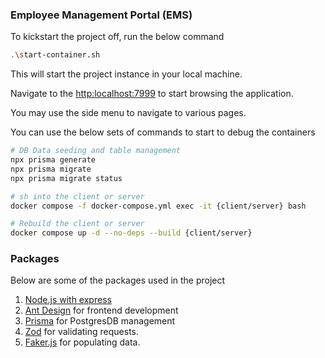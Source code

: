 
### Employee Management Portal (EMS)

To kickstart the project off, run the below command
```bash
.\start-container.sh
```

This will start the project instance in your local machine.

Navigate to the [http:localhost:7999](http:localhost:7999) to start browsing the application.

You may use the side menu to navigate to various pages.

You can use the below sets of commands to start to debug the containers

```bash
# DB Data seeding and table management
npx prisma generate
npx prisma migrate
npx prisma migrate status

# sh into the client or server
docker compose -f docker-compose.yml exec -it {client/server} bash

# Rebuild the client or server
docker compose up -d --no-deps --build {client/server}

```

### Packages

Below are some of the packages used in the project

1. [Node.js with express](https://expressjs.com/)
2. [Ant Design](https://ant.design/) for frontend development
3. [Prisma](https://www.prisma.io/) for PostgresDB management
4. [Zod](https://zod.dev/) for validating requests.
5. [Faker.js](https://fakerjs.dev/api/) for populating data.
